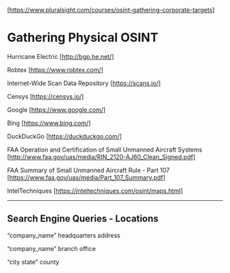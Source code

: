[https://www.pluralsight.com/courses/osint-gathering-corporate-targets]

Gathering Physical OSINT
========================

Hurricane Electric [http://bgp.he.net/]

Robtex [https://www.robtex.com/]

Internet-Wide Scan Data Repository [https://scans.io/]

Censys [https://censys.io/]

Google [https://www.google.com/]

Bing [https://www.bing.com/]

DuckDuckGo [https://duckduckgo.com/]

FAA Operation and Certification of Small Unmanned Aircraft Systems [http://www.faa.gov/uas/media/RIN_2120-AJ60_Clean_Signed.pdf]

FAA Summary of Small Unmanned Aircraft Rule - Part 107 [https://www.faa.gov/uas/media/Part_107_Summary.pdf]

IntelTechniques [https://inteltechniques.com/osint/maps.html]


---------------------------------
Search Engine Queries - Locations
---------------------------------
  “company_name” headquarters address
  
  “company_name” branch office
  
  “city state” county
